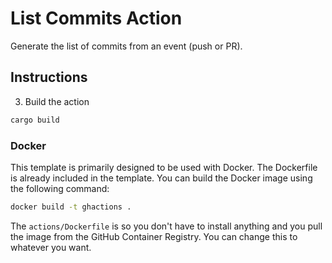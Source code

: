 # List Commits Action

Generate the list of commits from an event (push or PR).

## Instructions

3. Build the action

```bash
cargo build
```

### Docker

This template is primarily designed to be used with Docker.
The Dockerfile is already included in the template.
You can build the Docker image using the following command:

```bash
docker build -t ghactions .
```

The `actions/Dockerfile` is so you don't have to install anything and you pull the image from the GitHub Container Registry.
You can change this to whatever you want.
